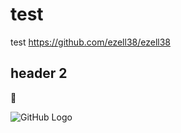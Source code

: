 # test
 test
https://github.com/ezell38/ezell38

## header 2

:dog:

![GitHub Logo](https://www.google.com/search?q=uva+basketball+images&rlz=1CAKOHG_enUS918&tbm=isch&source=iu&ictx=1&fir=5qAxR0KBSW3dCM%252CZmQvGMNgl5EcjM%252C_&vet=1&usg=AI4_-kR3hEnalFb4dK9KR5tEpwhtm45qAg&sa=X&ved=2ahUKEwif9dumuIXsAhUMoXIEHbysCb0Q9QF6BAgKEEg&biw=1366&bih=697&safe=active&ssui=on&tbs=sur%3Afmc#imgrc=5qAxR0KBSW3dCM)
